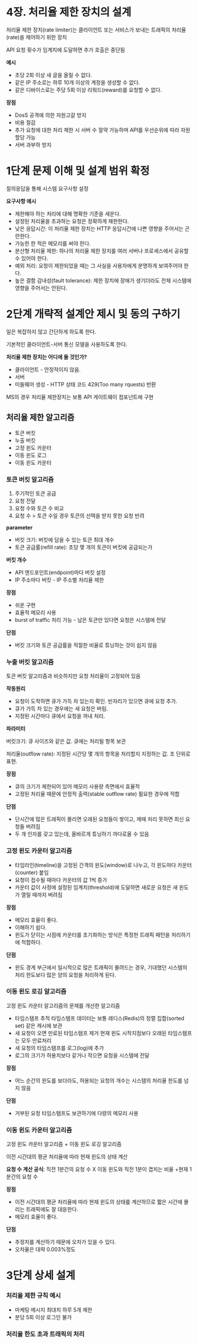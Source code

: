 # 4장. 처리율 제한 장치의 설계

처리율 제한 장치(rate limiter)는 클라이언트 또는 서비스가 보내는 트래픽의 처리율(rate)을 제어하기 위한 장치

 API 요청 횟수가 임계치에 도달하면 추가 호출은 중단됨

**예시**

- 초당 2회 이상 새 글을 올릴 수 없다.
- 같은 IP 주소로는 하루 10개 이상의 계정을 생성할 수 없다.
- 같은 디바이스로는 주당 5회 이상 리워드(reward)를 요청할 수 없다.

**장점**

- DosS 공격에 의한 자원고갈 방지
- 비용 절감
- 추가 요청에 대한 처리 제한 시 서버 수 절약 가능하며 API를 우선순위에 따라 자원할당 가능
- 서버 과부하 방지

# 1단계 문제 이해 및 설계 범위 확정

질의응답을 통해 시스템 요구사항 설정

**요구사항 예시**

- 제한해야 하는 처리에 대해 명확한 기준을 세운다.
- 설정된 처리율을 초과하는 요청은 정확하게 재한한다.
- 낮은 응답시간: 이 처리율 제한 장치는 HTTP 응답시간에 나쁜 영향을 주어서는 곤란한다.
- 가능한 한 적은 메모리를 써야 한다.
- 분산형 처리율 제한: 하나의 처리율 제한 장치를 여러 서버나 프로세스에서 공유할 수 있어야 한다.
- 예외 처리: 요청이 제한되었을 때는 그 사실을 사용자에게 분명하게 보여주어야 한다.
- 높은 결함 감내성(fault tolerance): 제한 장치에 장애가 생기더라도 전체 시스템에 영향을 주어서는 안된다.

# 2단계 개략적 설계안 제시 및 동의 구하기

일은 복잡하지 않고 간단하게 하도록 한다.

기본적인 클라이언트-서버 통신 모델을 사용하도록 한다.

**처리율 제한 장치는 어디에 둘 것인가?**

- 클라이언트 - 안정적이지 않음.
- 서버
- 미들웨어 생성 - HTTP 상태 코드 429(Too many rquests) 반환

MS의 경우 처리율 제한장치는 보통 API 게이트웨이 컴포넌트에 구현

## 처리율 제한 알고리즘

- 토큰 버킷
- 누출 버킷
- 고정 윈도 카운터
- 이동 윈도 로그
- 이동 윈도 카운터

### 토큰 버킷 알고리즘

1. 주기적인 토큰 공급
2. 요청 전달
3. 요청 수와 토큰 수 비교
4. 요청 수 > 토큰 수일 경우 토큰의 선택을 받지 못한 요청 반려

**parameter**
- 버킷 크기: 버킷에 담을 수 있는 토큰 최대 개수
- 토큰 공급률(refill rate): 초당 몇 개의 토큰이 버킷에 공급되는가

**버킷 개수**
- API 엔드포인트(endpoint)마다 버킷 설정
 - IP 주소마다 버킷 - IP 주소별 처리율 제한

**장점**

- 쉬운 구현
- 효율적 메모리 사용
- burst of traffic 처리 가능 - 남은 토큰만 있다면 요청은 시스템에 전달

**단점**

- 버킷 크기와 토큰 공급률을 적절한 비율로 튜닝하는 것이 쉽지 않음

### 누출 버킷 알고리즘

토큰 버킷 알고리즘과 비슷하지만 요청 처리율이 고정되어 있음

**작동원리**

- 요청이 도착하면 큐가 가득 차 있는지 확인. 빈자리가 있으면 큐에 요청 추가.
- 큐가 가득 차 있는 경우에는 새 요청은 버림.
- 지정된 시간마다 큐에서 요청을 꺼내 처리.

**파라미터**

버킷크기: 큐 사이즈와 같은 값. 큐에는 처리될 항목 보관

처리율(outflow rate): 지정된 시간당 몇 개의 항목을 처리할지 지정하는 값. 초 단위로 표현.

**장점**

- 큐의 크기가 제한되어 있어 메모리 사용량 측면에서 효율적
- 고정된 처리율 때문에 안정적 출력(stable outflow rate) 필요한 경우에 적합

**단점**

- 단시간에 많은 트래픽이 몰리면 오래된 요청들이 쌓이고, 제때 처리 못하면 최신 요청들 버려짐
- 두 개 인자를 갖고 있는데, 올바르게 튜닝하기 까다로울 수 있음

### 고정 윈도 카운터 알고리즘

- 타임라인(timeline)을 고정된 간격의 윈도(window)로 나누고, 각 윈도마다 카운터(counter) 붙임
- 요청이 접수될 때마다 카운터의 값 1씩 증가
- 카운터 값이 사정에 설정된 임계치(threshold)에 도달하면 새로운 요청은 새 윈도가 열릴 때까지 버려짐

 **장점**

- 메모리 효율이 좋다.
- 이해하기 쉽다.
- 윈도가 닫히는 시점에 카운터를 초기화하는 방식은 특정한 트래픽 패턴을 처리하기에 적합하다.

**단점**

- 윈도 경계 부근에서 일시적으로 많은 트래픽이 몰려드는 경우, 기대했던 시스템의 처리 한도보다 많은 양의 요청을 처리하게 된다.

### 이동 윈도 로깅 알고리즘

고정 윈도 카운터 알고리즘의 문제를 개선한 알고리즘

- 타임스탬프 추적
타임스탬프 데이터는 보통 레디스(Redis)의 정렬 집합(sorted set) 같은 캐시에 보관
- 새 요청이 오면 만료된 타임스탬프 제거
현재 윈도 시작지점보다 오래된 타임스탬프는 모두 만료처리
- 새 요청의 타임스탬프를 로그(log)에 추가
- 로그의 크기가 허용치보다 같거나 작으면 요청을 시스템에 전달

**장점**

- 어느 순간의 윈도를 보더라도, 허용되는 요청의 개수는 시스템의 처리율 한도를 넘지 않음

**단점**

- 거부된 요청 타임스탬프도 보관하기에 다량의 메모리 사용

### 이동 윈도 카운터 알고리즘

고정 윈도 카운터 알고리즘 + 이동 윈도 로깅 알고리즘

이전 시간대의 평균 처리율에 따라 현재 윈도의 상태 계산

**요청 수 계산 공식**: 직전 1분간의 요청 수  X 이동 윈도와 직전 1분이 겹치는 비율 +현재 1분간의 요청 수 

**장점**

- 이전 시간대의 평균 처리율에 따라 현재 윈도의 상태를 계산하므로 짧은 시간에 몰리는 트래픽에도 잘 대응한다.
- 메모리 효율이 좋다.

**단점**

- 추정치를 계산하기 때문에 오차가 있을 수 있다.
- 오차율은 대략 0.003%정도

# 3단계 상세 설계

### 처리율 제한 규칙 예시

- 마케팅 메시지 최대치 하루 5개 제한
- 분당 5회 이상 로그인 불가

### 처리율 한도 초과 트래픽의 처리